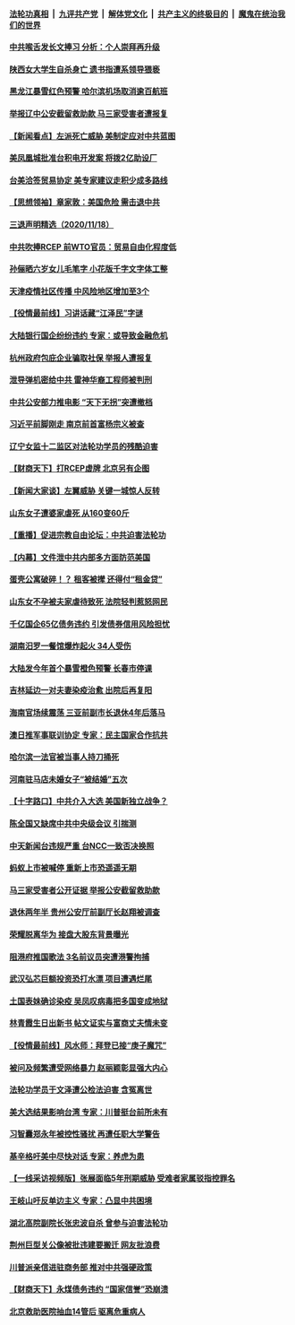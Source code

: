 

####  [法轮功真相](../../../../basic/blob/master/README.md?t=11191431) &nbsp;|&nbsp; [九评共产党](../../../../9ping.md/blob/master/README.md?t=11191431) &nbsp;|&nbsp; [解体党文化](../../../../jtdwh.md/blob/master/README.md?t=11191431)  &nbsp;|&nbsp; [共产主义的终极目的](../../../../gczydzjmd.md/blob/master/README.md?t=11191431) &nbsp;|&nbsp; [魔鬼在统治我们的世界](../../../../mgztzwmdsj.md/blob/master/README.md?t=11191431) 

#### [中共喉舌发长文捧习 分析：个人崇拜再升级](../pages/nsc413/n12560222.md?t=11191431) 

#### [陕西女大学生自杀身亡 遗书指遭系领导猥亵](../pages/nsc413/n12560109.md?t=11191431) 

#### [黑龙江暴雪红色预警 哈尔滨机场取消逾百航班](../pages/nsc413/n12559988.md?t=11191431) 

#### [举报辽中公安截留救助款 马三家受害者遭报复](../pages/nsc413/n12559465.md?t=11191431) 


#### [【新闻看点】左派死亡威胁 美制定应对中共蓝图](../pages/nsc413/n12559457.md?t=11191431) 

#### [美凤凰城批准台积电开发案 将拨2亿助设厂](../pages/nsc413/n12559937.md?t=11191431) 

#### [台美洽签贸易协定 美专家建议走积少成多路线](../pages/nsc413/n12559776.md?t=11191431) 

#### [【思想领袖】章家敦：美国危险 需击退中共](../pages/nsc413/n12528186.md?t=11191431) 

#### [三退声明精选（2020/11/18）](../pages/nsc413/n12559846.md?t=11191431) 

#### [中共吹捧RCEP 前WTO官员：贸易自由化程度低](../pages/nsc413/n12558949.md?t=11191431) 

#### [孙俪晒六岁女儿毛笔字 小花版千字文字体工整](../pages/nsc413/n12559155.md?t=11191431) 

#### [天津疫情社区传播 中风险地区增加至3个](../pages/nsc413/n12559549.md?t=11191431) 

#### [【役情最前线】习讲话藏“江泽民”字谜](../pages/nsc413/n12559156.md?t=11191431) 

#### [大陆银行国企纷纷违约 专家：或导致金融危机](../pages/nsc413/n12558917.md?t=11191431) 

#### [杭州政府包庇企业骗取社保 举报人遭报复](../pages/nsc413/n12559029.md?t=11191431) 

#### [泄导弹机密给中共 雷神华裔工程师被判刑](../pages/nsc413/n12559129.md?t=11191431) 

#### [中共公安部力推电影 “天下无拐”突遭撤档](../pages/nsc413/n12559117.md?t=11191431) 

#### [习近平前脚刚走 南京前首富杨宗义被查](../pages/nsc413/n12558748.md?t=11191431) 

#### [辽宁女监十二监区对法轮功学员的残酷迫害](../pages/nsc413/n12558364.md?t=11191431) 

#### [【财商天下】打RCEP虚牌 北京另有企图](../pages/nsc413/n12558914.md?t=11191431) 

#### [【新闻大家谈】左翼威胁 关键一城惊人反转](../pages/nsc413/n12558640.md?t=11191431) 

#### [山东女子遭婆家虐死 从160变60斤](../pages/nsc413/n12556408.md?t=11191431) 

#### [【重播】促进宗教自由论坛：中共迫害法轮功](../pages/nsc413/n12557454.md?t=11191431) 

#### [【内幕】文件泄中共内部多方面防范美国](../pages/nsc413/n12553659.md?t=11191431) 

#### [蛋壳公寓破碎！？ 租客被撵 还得付“租金贷”](../pages/nsc413/n12558272.md?t=11191431) 

#### [山东女不孕被夫家虐待致死 法院轻判惹怒网民](../pages/nsc413/n12558148.md?t=11191431) 

#### [千亿国企65亿债务违约 引发债券信用风险担忧](../pages/nsc413/n12557431.md?t=11191431) 

#### [湖南汨罗一餐馆爆炸起火 34人受伤](../pages/nsc413/n12558142.md?t=11191431) 

#### [大陆发今年首个暴雪橙色预警 长春市停课](../pages/nsc413/n12558061.md?t=11191431) 

#### [吉林延边一对夫妻染疫治愈 出院后再复阳](../pages/nsc413/n12557807.md?t=11191431) 

#### [海南官场续震荡 三亚前副市长退休4年后落马](../pages/nsc413/n12557847.md?t=11191431) 

#### [澳日推军事联训协定 专家：民主国家合作抗共](../pages/nsc413/n12557445.md?t=11191431) 

#### [哈尔滨一法官被当事人持刀捅死](../pages/nsc413/n12557769.md?t=11191431) 

#### [河南驻马店未婚女子“被结婚”五次](../pages/nsc413/n12557425.md?t=11191431) 

#### [【十字路口】中共介入大选 美国新独立战争？](../pages/nsc413/n12557446.md?t=11191431) 

#### [陈全国又缺席中共中央级会议 引揣测](../pages/nsc413/n12557561.md?t=11191431) 

#### [中天新闻台违规严重 台NCC一致否决换照](../pages/nsc413/n12557645.md?t=11191431) 

#### [蚂蚁上市被喊停 重新上市恐遥遥无期](../pages/nsc413/n12557080.md?t=11191431) 


#### [马三家受害者公开证据 举报公安截留救助款](../pages/nsc413/n12557247.md?t=11191431) 

#### [退休两年半 贵州公安厅前副厅长赵翔被调查](../pages/nsc413/n12557364.md?t=11191431) 

#### [荣耀脱离华为 接盘大股东背景曝光](../pages/nsc413/n12557286.md?t=11191431) 

#### [阻港府推国歌法 3名前议员突遭港警拘捕](../pages/nsc413/n12557249.md?t=11191431) 

#### [武汉弘芯巨额投资恐打水漂 项目遭遇烂尾](../pages/nsc413/n12557187.md?t=11191431) 

#### [土国表妹确诊染疫 吴凤叹病毒把多国变成地狱](../pages/nsc413/n12557059.md?t=11191431) 

#### [林青霞生日出新书 帖文证实与富商丈夫情未变](../pages/nsc413/n12556732.md?t=11191431) 

#### [【役情最前线】风水师：拜登已接“庚子魔咒”](../pages/nsc413/n12556474.md?t=11191431) 

#### [被问及频繁遭受网络暴力 赵丽颖彰显强大内心](../pages/nsc413/n12556538.md?t=11191431) 

#### [法轮功学员于文泽遭公检法迫害 含冤离世](../pages/nsc413/n12555506.md?t=11191431) 

#### [美大选结果影响台湾 专家：川普挺台前所未有](../pages/nsc413/n12553940.md?t=11191431) 

#### [习智囊郑永年被控性骚扰 再遭任职大学警告](../pages/nsc413/n12556659.md?t=11191431) 

#### [基辛格吁美中尽快对话 专家：养虎为患](../pages/nsc413/n12556431.md?t=11191431) 

#### [【一线采访视频版】张展面临5年刑期威胁 受难者家属驳指控罪名](../pages/nsc413/n12555586.md?t=11191431) 

#### [王岐山吁反单边主义 专家：凸显中共困境](../pages/nsc413/n12556402.md?t=11191431) 

#### [湖北高院副院长张忠波自杀 曾参与迫害法轮功](../pages/nsc413/n12556168.md?t=11191431) 

#### [荆州巨型关公像被批违建要搬迁 网友批浪费](../pages/nsc413/n12556319.md?t=11191431) 

#### [川普派亲信进驻商务部 推对中共强硬政策](../pages/nsc413/n12556280.md?t=11191431) 

#### [【财商天下】永煤债务违约 “国家信誉”恐崩溃](../pages/nsc413/n12556362.md?t=11191431) 

#### [北京救助医院抽血14管后 驱离危重病人](../pages/nsc413/n12556062.md?t=11191431) 

